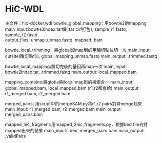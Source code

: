 # HiC-WDL
主文件：hic-docker.wdl
bowtie_global_mapping : 用bowtie2跑mapping  
    main_input:bowtie2index.tar檔( tar cvf打包), sample_r1.fastq, sample_r2.fastq  
    output_files: unmap:.unmap.fastq, mapped:.bam  

bowtie_local_trimming：將global沒map到的用酶切點位切一次
    main_input: cutsite(酶切點位), global_mapping.unmap.fastq
    main_output: .trimmed.fastq

bowtie_local_mapping:將切完後的基因再map一次
    main_input: bowtie2index.tar, .trimmed.fastq
    main_output: local_mapped.bam

mapping_combine:將global與local map到的檔案合一
    main_input: global_mapped.bam, local_mapped.bam (r1,r2都會給)
    main_output: r1_merged.bam, r2_merged.bam

merged_pairs: 用script中的mergeSAM.py將r1,r2 pairs對齊merge起來
    main_input: r1_merged.bam, r2_merged.bam 
    main_output: merged_pairs.bam

mapped_hic_fragment:用mapped_2hic_fragments.py，根據bed file去對mapped出來的結果
    main_input: .bed, merged_pairs.bam
    main_output: .validPairs

